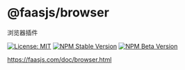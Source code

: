 # @faasjs/browser

浏览器插件

[![License: MIT](https://img.shields.io/npm/l/@faasjs/browser.svg)](https://github.com/faasjs/faasjs/blob/master/packages/faasjs/browser/LICENSE)
[![NPM Stable Version](https://img.shields.io/npm/v/@faasjs/browser/stable.svg)](https://www.npmjs.com/package/@faasjs/browser)
[![NPM Beta Version](https://img.shields.io/npm/v/@faasjs/browser/beta.svg)](https://www.npmjs.com/package/@faasjs/browser)

https://faasjs.com/doc/browser.html
